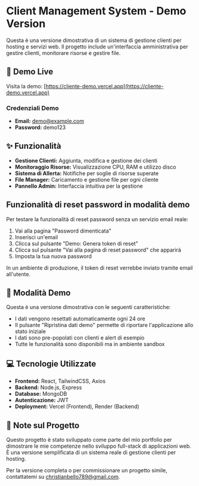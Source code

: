 # Client Management System - Demo Version

Questa è una versione dimostrativa di un sistema di gestione clienti per hosting e servizi web. Il progetto include un'interfaccia amministrativa per gestire clienti, monitorare risorse e gestire file.

## 🚀 Demo Live

Visita la demo: [https://cliente-demo.vercel.app](https://cliente-demo.vercel.app)

### Credenziali Demo
- **Email:** demo@example.com
- **Password:** demo123

## ✨ Funzionalità

- **Gestione Clienti:** Aggiunta, modifica e gestione dei clienti
- **Monitoraggio Risorse:** Visualizzazione CPU, RAM e utilizzo disco
- **Sistema di Allerta:** Notifiche per soglie di risorse superate
- **File Manager:** Caricamento e gestione file per ogni cliente
- **Pannello Admin:** Interfaccia intuitiva per la gestione

## Funzionalità di reset password in modalità demo

Per testare la funzionalità di reset password senza un servizio email reale:

1. Vai alla pagina "Password dimenticata"
2. Inserisci un'email
3. Clicca sul pulsante "Demo: Genera token di reset"
4. Clicca sul pulsante "Vai alla pagina di reset password" che apparirà
5. Imposta la tua nuova password

In un ambiente di produzione, il token di reset verrebbe inviato tramite email all'utente.

## 🔄 Modalità Demo

Questa è una versione dimostrativa con le seguenti caratteristiche:

- I dati vengono resettati automaticamente ogni 24 ore
- Il pulsante "Ripristina dati demo" permette di riportare l'applicazione allo stato iniziale
- I dati sono pre-popolati con clienti e alert di esempio
- Tutte le funzionalità sono disponibili ma in ambiente sandbox

## 💻 Tecnologie Utilizzate

- **Frontend:** React, TailwindCSS, Axios
- **Backend:** Node.js, Express
- **Database:** MongoDB
- **Autenticazione:** JWT
- **Deployment:** Vercel (Frontend), Render (Backend)

## 📝 Note sul Progetto

Questo progetto è stato sviluppato come parte del mio portfolio per dimostrare le mie competenze nello sviluppo full-stack di applicazioni web. È una versione semplificata di un sistema reale di gestione clienti per hosting.

Per la versione completa o per commissionare un progetto simile, contattatemi su christianbello789@gmail.com.
